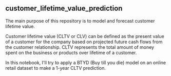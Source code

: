 ## customer_lifetime_value_prediction
The main purpose of this repository is to model and forecast customer lifetime value.

Customer lifetime value (CLTV or CLV) can be defined as the present value of a customer for the company based on projected future cash flows from the customer relationship. CLTV represents the total amount of money spent on the business or products over lifetime of a customer.

In this notebook, I'll try to apply a BTYD (Buy till you die) model on an online retail dataset to make a 1-year CLTV prediction.
